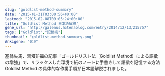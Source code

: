 ```yaml
---
slug: "goldlist-method-summary"
date: "2015-01-31T03:00:56+00:00"
lastmod: "2015-02-08T09:05:24+00:00"
title: "Goldlist Method 日本語解説"
gene_url: "http://galenus.hatenablog.com/entry/2014/12/13/215757"
tags: ["Goldlist","記憶術"]
thumbnail: "goldlist-method-summary.png"
Ankigene: "019"
---
```

塞翁失馬、焉知非福の記事「ゴールドリスト法（Goldlist Method）による語彙の増強」で、リラックスした環境で紙のノートに手書きして語彙を記憶する方法 Goldlist Method の具体的な作業手順が日本語解説されました。

